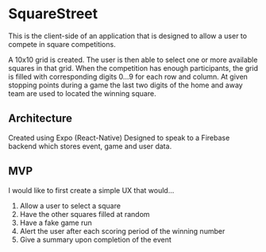 # SquareStreet

This is the client-side of an application that is designed to allow a user to compete in square competitions.

A 10x10 grid is created. The user is then able to select one or more available squares in that grid. 
When the competition has enough participants, the grid is filled with corresponding digits 0...9 for each row and column.
At given stopping points during a game the last two digits of the home and away team are used to located the winning square.

## Architecture

Created using Expo (React-Native)
Designed to speak to a Firebase backend which stores event, game and user data.

## MVP

I would like to first create a simple UX that would...
1. Allow a user to select a square
2. Have the other squares filled at random
3. Have a fake game run
4. Alert the user after each scoring period of the winning number
5. Give a summary upon completion of the event
